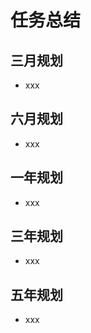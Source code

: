 # 任务总结

## 三月规划
* xxx

## 六月规划
* xxx

## 一年规划
* xxx

## 三年规划
* xxx

## 五年规划
* xxx

 


































